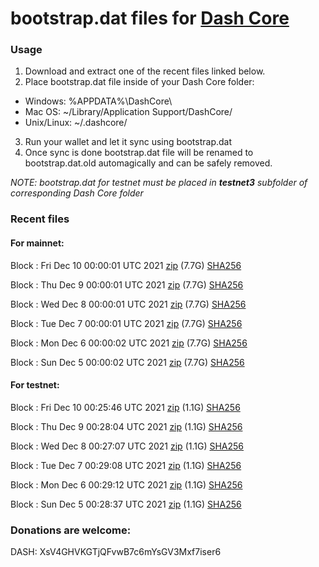 # bootstrap.dat files for [Dash Core](https://github.com/dashpay/dash)

### Usage

1. Download and extract one of the recent files linked below.
2. Place bootstrap.dat file inside of your Dash Core folder:
 - Windows: %APPDATA%\DashCore\
 - Mac OS: ~/Library/Application Support/DashCore/
 - Unix/Linux: ~/.dashcore/
3. Run your wallet and let it sync using bootstrap.dat
4. Once sync is done bootstrap.dat file will be renamed to bootstrap.dat.old automagically and can be safely removed.

_NOTE: bootstrap.dat for testnet must be placed in **testnet3** subfolder of corresponding Dash Core folder_

### Recent files

#### For mainnet:

Block [](https://insight.dash.org/insight/block/): Fri Dec 10 00:00:01 UTC 2021 [zip](https://dash-bootstrap.ams3.digitaloceanspaces.com/mainnet/2021-12-10/bootstrap.dat.zip) (7.7G) [SHA256](https://dash-bootstrap.ams3.digitaloceanspaces.com/mainnet/2021-12-10/sha256.txt)

Block [](https://insight.dash.org/insight/block/): Thu Dec  9 00:00:01 UTC 2021 [zip](https://dash-bootstrap.ams3.digitaloceanspaces.com/mainnet/2021-12-09/bootstrap.dat.zip) (7.7G) [SHA256](https://dash-bootstrap.ams3.digitaloceanspaces.com/mainnet/2021-12-09/sha256.txt)

Block [](https://insight.dash.org/insight/block/): Wed Dec  8 00:00:01 UTC 2021 [zip](https://dash-bootstrap.ams3.digitaloceanspaces.com/mainnet/2021-12-08/bootstrap.dat.zip) (7.7G) [SHA256](https://dash-bootstrap.ams3.digitaloceanspaces.com/mainnet/2021-12-08/sha256.txt)

Block [](https://insight.dash.org/insight/block/): Tue Dec  7 00:00:01 UTC 2021 [zip](https://dash-bootstrap.ams3.digitaloceanspaces.com/mainnet/2021-12-07/bootstrap.dat.zip) (7.7G) [SHA256](https://dash-bootstrap.ams3.digitaloceanspaces.com/mainnet/2021-12-07/sha256.txt)

Block [](https://insight.dash.org/insight/block/): Mon Dec  6 00:00:02 UTC 2021 [zip](https://dash-bootstrap.ams3.digitaloceanspaces.com/mainnet/2021-12-06/bootstrap.dat.zip) (7.7G) [SHA256](https://dash-bootstrap.ams3.digitaloceanspaces.com/mainnet/2021-12-06/sha256.txt)

Block [](https://insight.dash.org/insight/block/): Sun Dec  5 00:00:02 UTC 2021 [zip](https://dash-bootstrap.ams3.digitaloceanspaces.com/mainnet/2021-12-05/bootstrap.dat.zip) (7.7G) [SHA256](https://dash-bootstrap.ams3.digitaloceanspaces.com/mainnet/2021-12-05/sha256.txt)


#### For testnet:

Block [](https://testnet-insight.dashevo.org/insight/block/): Fri Dec 10 00:25:46 UTC 2021 [zip](https://dash-bootstrap.ams3.digitaloceanspaces.com/testnet/2021-12-10/bootstrap.dat.zip) (1.1G) [SHA256](https://dash-bootstrap.ams3.digitaloceanspaces.com/testnet/2021-12-10/sha256.txt)

Block [](https://testnet-insight.dashevo.org/insight/block/): Thu Dec  9 00:28:04 UTC 2021 [zip](https://dash-bootstrap.ams3.digitaloceanspaces.com/testnet/2021-12-09/bootstrap.dat.zip) (1.1G) [SHA256](https://dash-bootstrap.ams3.digitaloceanspaces.com/testnet/2021-12-09/sha256.txt)

Block [](https://testnet-insight.dashevo.org/insight/block/): Wed Dec  8 00:27:07 UTC 2021 [zip](https://dash-bootstrap.ams3.digitaloceanspaces.com/testnet/2021-12-08/bootstrap.dat.zip) (1.1G) [SHA256](https://dash-bootstrap.ams3.digitaloceanspaces.com/testnet/2021-12-08/sha256.txt)

Block [](https://testnet-insight.dashevo.org/insight/block/): Tue Dec  7 00:29:08 UTC 2021 [zip](https://dash-bootstrap.ams3.digitaloceanspaces.com/testnet/2021-12-07/bootstrap.dat.zip) (1.1G) [SHA256](https://dash-bootstrap.ams3.digitaloceanspaces.com/testnet/2021-12-07/sha256.txt)

Block [](https://testnet-insight.dashevo.org/insight/block/): Mon Dec  6 00:29:12 UTC 2021 [zip](https://dash-bootstrap.ams3.digitaloceanspaces.com/testnet/2021-12-06/bootstrap.dat.zip) (1.1G) [SHA256](https://dash-bootstrap.ams3.digitaloceanspaces.com/testnet/2021-12-06/sha256.txt)

Block [](https://testnet-insight.dashevo.org/insight/block/): Sun Dec  5 00:28:37 UTC 2021 [zip](https://dash-bootstrap.ams3.digitaloceanspaces.com/testnet/2021-12-05/bootstrap.dat.zip) (1.1G) [SHA256](https://dash-bootstrap.ams3.digitaloceanspaces.com/testnet/2021-12-05/sha256.txt)


### Donations are welcome:

DASH: XsV4GHVKGTjQFvwB7c6mYsGV3Mxf7iser6
